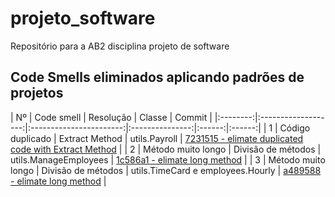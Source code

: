 # projeto_software
Repositório para a AB2 disciplina projeto de software

## Code Smells eliminados aplicando padrões de projetos
| Nº   |     Code smell      |     Resolução |  Classe |  Commit |
|:--------:|:-------------------:|:-----------------------:|:---------------:|:------:|:------:|
|     1    |  Código duplicado   |     Extract Method      |     utils.Payroll     |   [7231515 - elimate duplicated code with Extract Method](https://github.com/cristin4/projeto_software2/commit/7231515f3cac1861b9c543f8ea79ccd52b88f3c6) |
|     2    |  Método muito longo | Divisão de métodos | utils.ManageEmployees |   [1c586a1 - elimate long method](https://github.com/cristin4/projeto_software2/commit/1c586a1c75b3e3a42c1aa613be3d18e2ed680665) |
|     3    |  Método muito longo | Divisão de métodos | utils.TimeCard e employees.Hourly |   [a489588 - elimate long method](https://github.com/cristin4/projeto_software2/commit/a489588fcd4fe53721aa6b6171e650640d21081b) |